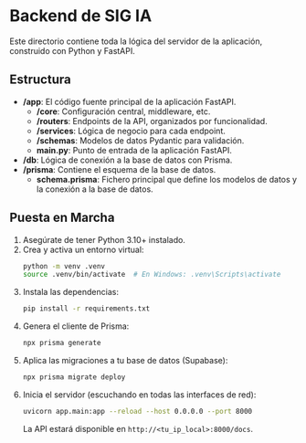 # Backend de SIG IA

Este directorio contiene toda la lógica del servidor de la aplicación, construido con Python y FastAPI.

## Estructura

- **/app**: El código fuente principal de la aplicación FastAPI.
  - **/core**: Configuración central, middleware, etc.
  - **/routers**: Endpoints de la API, organizados por funcionalidad.
  - **/services**: Lógica de negocio para cada endpoint.
  - **/schemas**: Modelos de datos Pydantic para validación.
  - **main.py**: Punto de entrada de la aplicación FastAPI.
- **/db**: Lógica de conexión a la base de datos con Prisma.
- **/prisma**: Contiene el esquema de la base de datos.
  - **schema.prisma**: Fichero principal que define los modelos de datos y la conexión a la base de datos.

## Puesta en Marcha

1. Asegúrate de tener Python 3.10+ instalado.
2. Crea y activa un entorno virtual:
   ```bash
   python -m venv .venv
   source .venv/bin/activate  # En Windows: .venv\Scripts\activate
   ```
3. Instala las dependencias:
   ```bash
   pip install -r requirements.txt
   ```
4. Genera el cliente de Prisma:
   ```bash
   npx prisma generate
   ```
5. Aplica las migraciones a tu base de datos (Supabase):
   ```bash
   npx prisma migrate deploy
   ```
6. Inicia el servidor (escuchando en todas las interfaces de red):
   ```bash
   uvicorn app.main:app --reload --host 0.0.0.0 --port 8000
   ```
   La API estará disponible en `http://<tu_ip_local>:8000/docs`.
